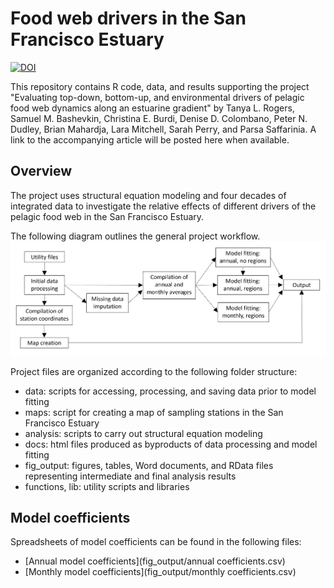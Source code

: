 # Food web drivers in the San Francisco Estuary

[![DOI](https://zenodo.org/badge/DOI/10.5281/zenodo.10552629.svg)](https://doi.org/10.5281/zenodo.10552629)

This repository contains R code, data, and results supporting the project "Evaluating 
top-down, bottom-up, and environmental drivers of pelagic food web dynamics along an 
estuarine gradient" by Tanya L. Rogers, Samuel M. Bashevkin, Christina E. Burdi, 
Denise D. Colombano, Peter N. Dudley, Brian Mahardja, Lara Mitchell, Sarah Perry, and 
Parsa Saffarinia. A link to the accompanying article will be posted here when available.

## Overview

The project uses structural equation modeling and four decades of integrated data 
to investigate the relative effects of different drivers of the pelagic food web in the 
San Francisco Estuary. 

The following diagram outlines the general project workflow. 
<img src="project_flowchart.png" />

Project files are organized according to the following folder structure:
* data: scripts for accessing, processing, and saving data prior to model fitting
*	maps: script for creating a map of sampling stations in the San Francisco Estuary
*	analysis: scripts to carry out structural equation modeling
*	docs: html files produced as byproducts of data processing and model fitting
*	fig_output: figures, tables, Word documents, and RData files representing 
intermediate and final analysis results
*	functions, lib: utility scripts and libraries

## Model coefficients

Spreadsheets of model coefficients can be found in the following files:

* [Annual model coefficients](fig_output/annual coefficients.csv)
* [Monthly model coefficients](fig_output/monthly coefficients.csv)

